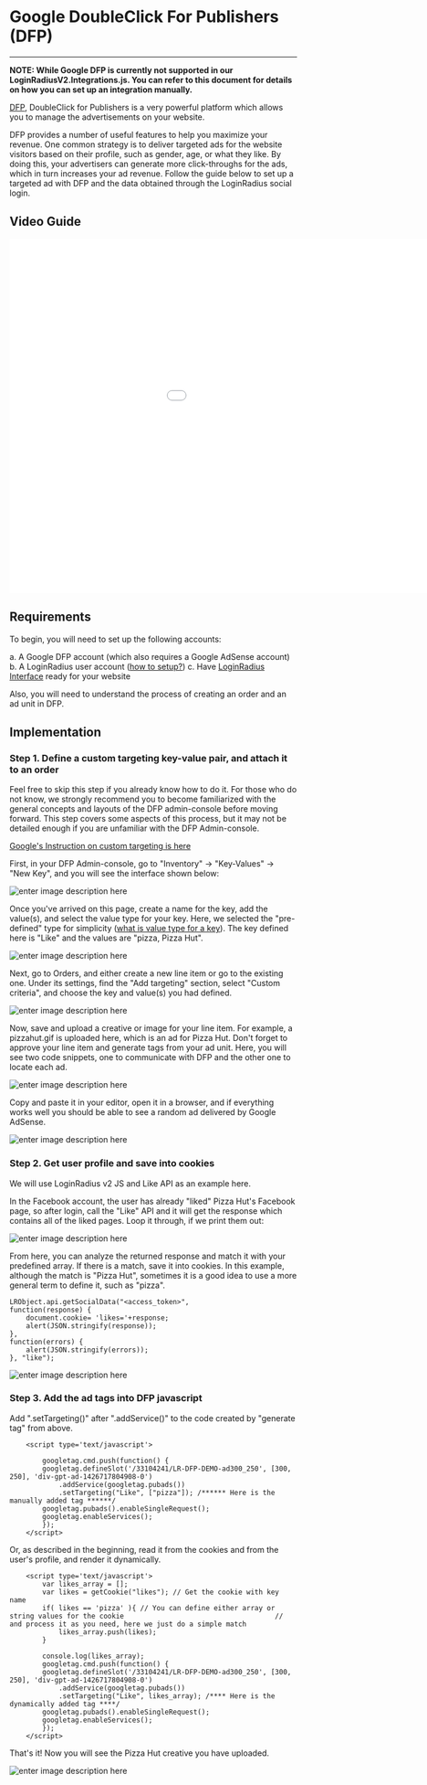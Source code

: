 # Google DoubleClick For Publishers (DFP)

---

**NOTE: While Google DFP is currently not supported in our LoginRadiusV2.Integrations.js. You can refer to this document for details on how you can set up an integration manually.**

[DFP](https://www.google.com/dfp), DoubleClick for Publishers is a very powerful platform which allows you to manage the advertisements on your website.

DFP provides a number of useful features to help you maximize your revenue. One common strategy is to deliver targeted ads for the website visitors based on their profile, such as gender, age, or what they like. By doing this, your advertisers can generate more click-throughs for the ads, which in turn increases your ad revenue. Follow the guide below to set up a targeted ad with DFP and the data obtained through the LoginRadius social login.

## Video Guide

<iframe src="//cdn.embedly.com/widgets/media.html?src=https:%2F%2Fplayer.vimeo.com%2Fvideo%2F129555193&url=https:%2F%2Fplayer.vimeo.com%2Fvideo%2F129555193&image=http:%2F%2Fi.vimeocdn.com%2Fvideo%2F521083977_1280.jpg&key=02466f963b9b4bb8845a05b53d3235d7&type=text%2Fhtml&schema=vimeo" width="1152" height="620" scrolling="no" frameborder="0" allowfullscreen=""></iframe>

## Requirements
To begin, you will need to set up the following accounts:

a. A Google DFP account (which also requires a Google AdSense account)
b. A LoginRadius user account ([how to setup?](https://www.loginradius.com/docs/getting-started/introduction/implementation-guides))
c. Have [LoginRadius Interface](https://www.loginradius.com/docs/api/v2/user-registration/user-registration-getting-started) ready for your website

Also, you will need to understand the process of creating an order and an ad unit in DFP.

## Implementation

### Step 1. Define a custom targeting key-value pair, and attach it to an order
Feel free to skip this step if you already know how to do it. For those who do not know, we strongly recommend you to become familiarized with the general concepts and layouts of the DFP admin-console before moving forward. This step covers some aspects of this process, but it may not be detailed enough if you are unfamiliar with the DFP Admin-console.

[Google's Instruction on custom targeting is here](https://support.google.com/dfp_sb/answer/2983838?hl=en)

First, in your DFP Admin-console, go to "Inventory" -> "Key-Values" -> "New Key", and you will see the interface shown below:

![enter image description here](https://apidocs.lrcontent.com/images/lr-dfp-custom-targeting_1827758a555d4c8a999.15602040.png)

Once you've arrived on this page, create a name for the key, add the value(s), and select the value type for your key. Here, we selected the "pre-defined" type for simplicity ([what is value type for a key](https://support.google.com/admanager/answer/188092)). The key defined here is "Like" and the values are "pizza, Pizza Hut".

![enter image description here](https://apidocs.lrcontent.com/images/lr-dfp-key-value_1480958a55606c8cc13.41794057.png)

Next, go to Orders, and either create a new line item or go to the existing one. Under its settings, find the "Add targeting" section, select "Custom criteria", and choose the key and value(s) you had defined.

![enter image description here](https://apidocs.lrcontent.com/images/lr-dfp-order-settings_3151158a55622064001.43789765.png)

Now, save and upload a creative or image for your line item. For example, a pizzahut.gif is uploaded here, which is an ad for Pizza Hut. Don't forget to approve your line item and generate tags from your ad unit. Here, you will see two code snippets, one to communicate with DFP and the other one to locate each ad.

![enter image description here](https://apidocs.lrcontent.com/images/lr-dfp-generate-tag_1254158a556493b7353.81023699.png)

Copy and paste it in your editor, open it in a browser, and if everything works well you should be able to see a random ad delivered by Google AdSense.

![enter image description here](https://apidocs.lrcontent.com/images/lr-dfp-before-login_616858a55678a23ed2.64292501.png)

### Step 2. Get user profile and save into cookies
We will use LoginRadius v2 JS and Like API as an example here.

In the Facebook account, the user has already "liked" Pizza Hut's Facebook page, so after login, call the "Like" API and it will get the response which contains all of the liked pages. Loop it through, if we print them out:

![enter image description here](https://apidocs.lrcontent.com/images/lr-dfp-like-response_1007058a556aa5b7781.97845061.png)

From here, you can analyze the returned response and match it with your predefined array. If there is a match, save it into cookies. In this example, although the match is "Pizza Hut", sometimes it is a good idea to use a more general term to define it, such as "pizza".

```
LRObject.api.getSocialData("<access_token>",
function(response) {
    document.cookie= 'likes='+response;
    alert(JSON.stringify(response));
},
function(errors) {
    alert(JSON.stringify(errors));
}, "like");
```

![enter image description here](https://apidocs.lrcontent.com/images/lr-dfp-pizza-cookie_2025458a556c3f035b0.58950580.png)

### Step 3. Add the ad tags into DFP javascript

Add ".setTargeting()" after ".addService()" to the code created by "generate tag" from above.

```
    <script type='text/javascript'>

        googletag.cmd.push(function() {
        googletag.defineSlot('/33104241/LR-DFP-DEMO-ad300_250', [300, 250], 'div-gpt-ad-1426717804908-0')
            .addService(googletag.pubads())
            .setTargeting("Like", ["pizza"]); /****** Here is the manually added tag ******/
        googletag.pubads().enableSingleRequest();
        googletag.enableServices();
        });
    </script>
```

Or, as described in the beginning, read it from the cookies and from the user's profile, and render it dynamically.

```
    <script type='text/javascript'>
        var likes_array = [];
        var likes = getCookie("likes"); // Get the cookie with key name
        if( likes == 'pizza' ){ // You can define either array or string values for the cookie                                     // and process it as you need, here we just do a simple match
            likes_array.push(likes);
        }

        console.log(likes_array);
        googletag.cmd.push(function() {
        googletag.defineSlot('/33104241/LR-DFP-DEMO-ad300_250', [300, 250], 'div-gpt-ad-1426717804908-0')
            .addService(googletag.pubads())
            .setTargeting("Like", likes_array); /**** Here is the dynamically added tag ****/
        googletag.pubads().enableSingleRequest();
        googletag.enableServices();
        });
    </script>
```

That's it! Now you will see the Pizza Hut creative you have uploaded.

![enter image description here](https://apidocs.lrcontent.com/images/lr-dfp-pizza-ad_1169458a557114b1782.95999229.png)
